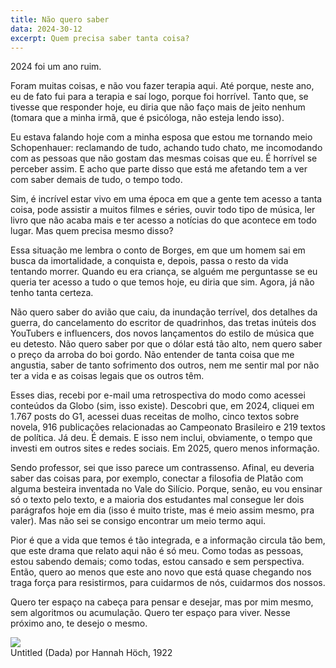 ```yaml
---
title: Não quero saber
data: 2024-30-12
excerpt: Quem precisa saber tanta coisa?
---
```


2024 foi um ano ruim.

Foram muitas coisas, e não vou fazer terapia aqui. Até porque, neste ano, eu de fato fui para a terapia e saí logo, porque foi horrível. Tanto que, se tivesse que responder hoje, eu diria que não faço mais de jeito nenhum (tomara que a minha irmã, que é psicóloga, não esteja lendo isso).

Eu estava falando hoje com a minha esposa que estou me tornando meio Schopenhauer: reclamando de tudo, achando tudo chato, me incomodando com as pessoas que não gostam das mesmas coisas que eu. É horrível se perceber assim. E acho que parte disso que está me afetando tem a ver com saber demais de tudo, o tempo todo.

Sim, é incrível estar vivo em uma época em que a gente tem acesso a tanta coisa, pode assistir a muitos filmes e séries, ouvir todo tipo de música, ler livro que não acaba mais e ter acesso a notícias do que acontece em todo lugar. Mas quem precisa mesmo disso? 

Essa situação me lembra o conto de Borges, em que um homem sai em busca da imortalidade, a conquista e, depois, passa o resto da vida tentando morrer. Quando eu era criança, se alguém me perguntasse se eu queria ter acesso a tudo o que temos hoje, eu diria que sim. Agora, já não tenho tanta certeza.

Não quero saber do avião que caiu, da inundação terrível, dos detalhes da guerra, do cancelamento do escritor de quadrinhos, das tretas inúteis dos YouTubers e influencers, dos novos lançamentos do estilo de música que eu detesto. Não quero saber por que o dólar está tão alto, nem quero saber o preço da arroba do boi gordo. Não entender de tanta coisa que me angustia, saber de tanto sofrimento dos outros, nem me sentir mal por não ter a vida e as coisas legais que os outros têm. 

Esses dias, recebi por e-mail uma retrospectiva do modo como acessei conteúdos da Globo (sim, isso existe). Descobri que, em 2024, cliquei em 1.767 posts do G1, acessei duas receitas de molho, cinco textos sobre novela, 916 publicações relacionadas ao Campeonato Brasileiro e 219 textos de política. Já deu. É demais. E isso nem inclui, obviamente, o tempo que investi em outros sites e redes sociais. Em 2025, quero menos informação.

Sendo professor, sei que isso parece um contrassenso. Afinal, eu deveria saber das coisas para, por exemplo, conectar a filosofia de Platão com alguma besteira inventada no Vale do Silício. Porque, senão, eu vou ensinar só o texto pelo texto, e a maioria dos estudantes mal consegue ler dois parágrafos hoje em dia (isso é muito triste, mas é meio assim mesmo, pra valer). Mas não sei se consigo encontrar um meio termo aqui.

Pior é que a vida que temos é tão integrada, e a informação circula tão bem, que este drama que relato aqui não é só meu. Como todas as pessoas, estou sabendo demais; como todas, estou cansado e sem perspectiva. Então, quero ao menos que este ano novo que está quase chegando nos traga força para resistirmos, para cuidarmos de nós, cuidarmos dos nossos. 

Quero ter espaço na cabeça para pensar e desejar, mas por mim mesmo, sem algoritmos ou acumulação. Quero ter espaço para viver. Nesse próximo ano, te desejo o mesmo.

<img src="/assets/images/dada.png">
<figcaption>Untitled (Dada) por Hannah Höch, 1922</figcaption>
